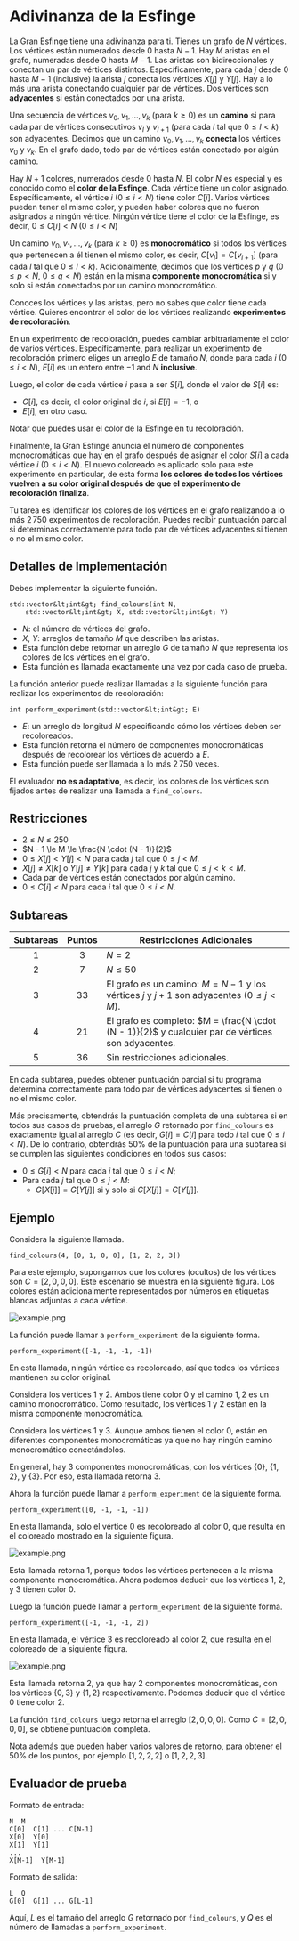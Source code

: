 # Adivinanza de la Esfinge

La Gran Esfinge tiene una adivinanza para ti. 
Tienes un grafo de $N$ vértices.
Los vértices están numerados desde $0$ hasta $N-1$.
Hay $M$ aristas en el grafo, numeradas desde $0$ hasta $M-1$.
Las aristas son bidireccionales y conectan un par de vértices distintos.
Específicamente, para cada $j$ desde $0$ hasta $M-1$ (inclusive)
la arista $j$ conecta los vértices $X[j]$ y $Y[j]$.
Hay a lo más una arista conectando cualquier par de vértices.
Dos vértices son **adyacentes** si están conectados por una arista.

Una secuencia de vértices  $v_0, v_1, \ldots, v_k$ (para $k \ge 0$)
 es un **camino**
 si para cada par de vértices consecutivos $v_l$ y $v_{l+1}$ 
 (para cada $l$ tal que $0 \le l \lt k$)
 son adyacentes.
 Decimos que un camino $v_0, v_1, \ldots, v_k$ **conecta** los vértices $v_0$ y $v_k$.
 En el grafo dado, todo par de vértices están conectado por algún camino.
 
 Hay $N+1$ colores, numerados desde $0$ hasta $N$.
 El color $N$ es especial y es conocido como el **color de la Esfinge**.
 Cada vértice tiene un color asignado.
 Específicamente, el vértice $i$ ($0 \le i \lt N$) tiene color $C[i]$.
Varios vértices pueden tener el mismo color, y pueden haber colores que no fueron asignados a ningún vértice.
Ningún vértice tiene el color de la Esfinge, es decir, $0 \le C[i] \lt N$ ($0 \le i \lt N$)

Un camino $v_0, v_1, \ldots, v_k$ (para $k \ge 0$)
 es **monocromático** si todos los vértices que pertenecen a él tienen el mismo color, es decir, $C[v_l] = C[v_{l+1}]$ (para cada $l$  tal que $0 \le l \lt k$).
 Adicionalmente, decimos que los vértices $p$ y $q$ ($0 \le p \lt N$, $0 \le q \lt N$) están en la misma **componente monocromática** si y solo si están conectados por un camino monocromático.
 
Conoces los vértices y las aristas, pero no sabes que color tiene cada vértice. Quieres encontrar el color de los vértices realizando **experimentos de recoloración**.

En un experimento de recoloración,
puedes cambiar arbitrariamente el color de varios vértices.
Específicamente, para realizar un experimento de recoloración
primero eliges un arreglo $E$ de tamaño $N$,
donde para cada $i$ ($0 \le i \lt N$),
 $E[i]$ es un entero entre $-1$ and $N$ **inclusive**.

Luego, el color de cada vértice $i$ pasa a ser $S[i]$, donde el valor de $S[i]$ es:
* $C[i]$, es decir, el color original de $i$, si $E[i] = -1$, o
* $E[i]$, en otro caso.

Notar que puedes usar el color de la Esfinge en tu recoloración.

Finalmente, la Gran Esfinge anuncia
el número de componentes monocromáticas que hay en el grafo después de asignar el color $S[i]$ a cada vértice $i$ ($0 \le i \lt N$).
El nuevo coloreado es aplicado solo para este experimento en particular, de esta forma **los colores de todos los vértices vuelven a su color original después de que el experimento de recoloración finaliza**.

Tu tarea es identificar los colores de los vértices en el grafo
realizando a lo más $2\,750$ experimentos de recoloración.
Puedes recibir puntuación parcial  si determinas correctamente para todo par de vértices adyacentes si tienen o no el mismo color.

## Detalles de Implementación

Debes implementar la siguiente función.

```
std::vector&lt;int&gt; find_colours(int N,
    std::vector&lt;int&gt; X, std::vector&lt;int&gt; Y)
```

* $N$: el número de vértices del grafo.
* $X$, $Y$: arreglos de tamaño $M$ que describen las aristas.
* Esta función debe retornar un arreglo $G$ de tamaño $N$ que representa los colores de los vértices en el grafo.
* Esta función es llamada exactamente una vez por cada caso de prueba.

La función anterior puede realizar llamadas a la siguiente función para realizar los experimentos de recoloración:

```
int perform_experiment(std::vector&lt;int&gt; E)
```

* $E$: un arreglo de longitud $N$ especificando cómo los vértices deben ser recoloreados.
* Esta función retorna el número de componentes monocromáticas después de recolorear los vértices de acuerdo a $E$.
* Esta función puede ser llamada a lo más $2\,750$ veces.

El evaluador **no es adaptativo**, es decir,
los colores de los vértices son fijados antes de realizar una llamada a `find_colours`.

## Restricciones

* $2 \le N \le 250$
* $N - 1 \le M \le \frac{N \cdot (N - 1)}{2}$
* $0 \le X[j] \lt Y[j] \lt N$ para cada $j$ tal que $0 \le j \lt M$.
* $X[j] \neq X[k]$ o $Y[j] \neq Y[k]$
   para cada $j$ y $k$ tal que $0 \le j \lt k \lt M$.
* Cada par de vértices están conectados por algún camino.
* $0 \le C[i] \lt N$ para cada $i$ tal que $0 \le i \lt N$.

## Subtareas

| Subtareas | Puntos  | Restricciones Adicionales |
| :-----: | :----: | ---------------------- |
| 1       | $3$    | $N = 2$
| 2       | $7$    | $N \le 50$
| 3       | $33$   | El grafo es un camino: $M = N - 1$ y los vértices $j$ y $j+1$ son adyacentes ($0 \leq j < M$).
| 4       | $21$   | El grafo es completo: $M = \frac{N \cdot (N - 1)}{2}$ y cualquier par de vértices son adyacentes.
| 5       | $36$   | Sin restricciones adicionales.

En cada subtarea, puedes obtener puntuación parcial
si tu programa determina correctamente 
 para todo par de vértices adyacentes si tienen o no el mismo color.

Más precisamente,
obtendrás la puntuación completa de una subtarea 
si en todos sus casos de pruebas,
el arreglo $G$ retornado por `find_colours`
es exactamente igual al arreglo $C$
 (es decir, $G[i] = C[i]$
 para todo $i$ tal que $0 \le i \lt N$).
De lo contrario,
 obtendrás $50\%$ de la puntuación para una subtarea
 si se cumplen las siguientes condiciones en todos sus casos:
* $0 \le G[i] \lt N$ para cada $i$ tal que $0 \le i \lt N$;
* Para cada $j$ tal que $0 \le j \lt M$:
  * $G[X[j]] = G[Y[j]]$ si y solo si $C[X[j]] = C[Y[j]]$.

## Ejemplo

Considera la siguiente llamada.

```
find_colours(4, [0, 1, 0, 0], [1, 2, 2, 3])
```

Para este ejemplo, supongamos que los colores (ocultos) de los vértices son $C = [2, 0, 0, 0]$.
Este escenario se muestra en la siguiente figura.
Los colores están adicionalmente representados por números en etiquetas blancas adjuntas a cada vértice.

![example.png](sphinx_example.png "230")

La función puede llamar a `perform_experiment` de la siguiente forma.

```
perform_experiment([-1, -1, -1, -1])
```

En esta llamada, ningún vértice es recoloreado, así que todos los vértices mantienen su color original.

Considera los vértices $1$ y $2$. 
Ambos tiene color $0$ y el camino $1,2$ es un camino monocromático.
Como resultado, los vértices $1$ y $2$ están en la misma componente monocromática.

Considera los vértices $1$ y $3$.
Aunque ambos tienen el color $0$,
están en diferentes componentes monocromáticas
ya que no hay ningún camino monocromático conectándolos.

En general, hay $3$ componentes monocromáticas, con los vértices $\{0\}$, $\{1, 2\}$, y $\{3\}$.
Por eso, esta llamada retorna $3$.

Ahora la función puede llamar a `perform_experiment` de la siguiente forma.

```
perform_experiment([0, -1, -1, -1])
```

En esta llamanda, solo el vértice $0$ es recoloreado al color $0$, que resulta en el coloreado mostrado en la siguiente figura.

![example.png](sphinx_order1.png "230")

Esta llamada retorna $1$, porque todos los vértices pertenecen a la misma componente monocromática. Ahora podemos deducir que los vértices $1$, $2$, y $3$ tienen color $0$.

Luego la función puede llamar a `perform_experiment` de la siguiente forma.

```
perform_experiment([-1, -1, -1, 2])
```

En esta llamada, el vértice $3$ es recoloreado al color $2$,
que resulta en el coloreado de la siguiente figura.

![example.png](sphinx_order2.png "230")

Esta llamada retorna $2$, ya que hay $2$ componentes monocromáticas,
 con los vértices $\{0, 3\}$ y $\{1, 2\}$ respectivamente.
 Podemos deducir que el vértice $0$ tiene color $2$.

La función `find_colours` luego retorna el arreglo $[2, 0, 0, 0]$.
Como $C = [2, 0, 0, 0]$, se obtiene puntuación completa.

Nota además que pueden haber varios valores de retorno, para obtener el $50\%$ de los puntos, por ejemplo $[1, 2, 2, 2]$ o $[1, 2, 2, 3]$.

## Evaluador de prueba

Formato de entrada:

```
N  M
C[0]  C[1] ... C[N-1]
X[0]  Y[0]
X[1]  Y[1]
...
X[M-1]  Y[M-1]
```

Formato de salida:

```
L  Q
G[0]  G[1] ... G[L-1]
```

Aquí, $L$ es el tamaño del arreglo $G$ retornado por `find_colours`,
 y $Q$ es el número de llamadas a `perform_experiment`.
